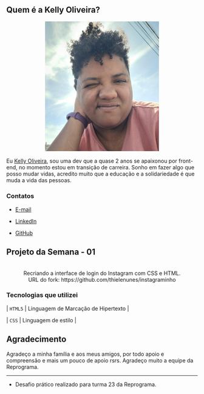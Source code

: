 ## Quem é a Kelly Oliveira? 
<div align="center">
 <img src='https://github.com/Kelly-Oliveira/Reprograma-Semana01/blob/master/photo-perfil/photo-perfil.jpg' width=300 alt='foto da Kelly' >
</div>

Eu [Kelly Oliveira](http://instagram.com/kelly_amenduuim), sou uma dev que a quase 2 anos se apaixonou por front-end, no momento estou em transição de carreira. Sonho em fazer algo que posso mudar vidas, acredito muito que a educação e a solidariedade é que muda a vida das pessoas.

### Contatos

-  [E-mail](kelly.rodrigues.oliveira@gmail.com) 

-  [LinkedIn](https://www.linkedin.com/in/kelly-rodrigues-de-oliveira-21178132/) 

-  [GitHub](https://github.com/Kelly-Oliveira)

## Projeto da Semana - 01

 <p align="center">

  <br />
  Recriando a interface de login do Instagram com CSS e HTML.
  <br/>
  URL do fork: https://github.com/thielenunes/instagraminho
</p>

###  Tecnologias que utilizei
  
  | `HTML5` | Linguagem de Marcação de Hipertexto |

  | `CSS` | Linguagem de estilo |
 
## Agradecimento
  Agradeço a minha família e aos meus amigos, por todo apoio e compreensão e mais um pouco de apoio rsrs.
  Agradeço muito a equipe da Reprograma.


<hr />

- Desafio prático realizado para turma 23 da Reprograma.
